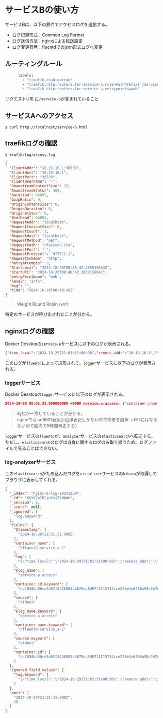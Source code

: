 # サービスBの使い方

サービスBは、以下の要件でアクセスログを送信する。

- ログ記録形式：Common Log Format
- ログ送信方法：nginxによる転送設定
- ログ変更有無：fluentdでのjson形式ログへ変更

## ルーティングルール

```yaml
      labels:
        - "traefik.enable=true"
        - "traefik.http.routers.for-service-a.rule=PathPrefix(`/service-b`)"
        - "traefik.http.routers.for-service-a.entrypoints=web"
```

リクエストURLに`/service-b`が含まれていること

## サービスAへのアクセス

```console
$ curl http://localhost/service-b.html
```

## traefikログの確認

```console
$ trafik/log/access.log
```

```json
{
  "ClientAddr": "10.10.10.1:36530",
  "ClientHost": "10.10.10.1",
  "ClientPort": "36530",
  "ClientUsername": "-",
  "DownstreamContentSize": 19,
  "DownstreamStatus": 404,
  "Duration": 66095,
  "GzipRatio": 0,
  "OriginContentSize": 0,
  "OriginDuration": 0,
  "OriginStatus": 0,
  "Overhead": 66095,
  "RequestAddr": "localhost",
  "RequestContentSize": 0,
  "RequestCount": 3,
  "RequestHost": "localhost",
  "RequestMethod": "GET",
  "RequestPath": "/favicon.ico",
  "RequestPort": "-",
  "RequestProtocol": "HTTP/1.1",
  "RequestScheme": "http",
  "RetryAttempts": 0,
  "StartLocal": "2024-10-26T08:48:42.285915864Z",
  "StartUTC": "2024-10-26T08:48:42.285915864Z",
  "entryPointName": "web",
  "level": "info",
  "msg": "",
  "time": "2024-10-26T08:48:42Z"
}
```

> Weight Round Robin (wrr)

特定のサービスが呼び出されたことが分かる。

## nginxログの確認

Docker Desktopの`service-a`サービスに以下のログが表示される。

```json
{"time_local":"2024-10-29T21:01:31+00:00","remote_addr":"10.10.10.3","request":"GET /service-a.html HTTP/1.1","status":"304","body_bytes_sent":"0","http_referer":"","http_user_agent":"Mozilla/5.0 (Windows NT 10.0; Win64; x64; rv:131.0) Gecko/20100101 Firefox/131.0","request_time":"0.000","upstream_response_time":"","host":"localhost"}
```

このログが`fluentd`によって成形されて、`logger`サービスに以下のログが表示される。

### loggerサービス

Docker Desktopの`logger`サービスに以下のログが表示される。

```json
2024-10-30 06:01:31.000000000 +0900 service.a.access: {"container_name":"/fluentd-service_a-1","source":"stdout","log":"{\"time_local\":\"2024-10-29T21:01:31+00:00\",\"remote_addr\":\"10.10.10.3\",\"request\":\"GET /service-a.html HTTP/1.1\",\"status\":\"304\",\"body_bytes_sent\":\"0\",\"http_referer\":\"\",\"http_user_agent\":\"Mozilla/5.0 (Windows NT 10.0; Win64; x64; rv:131.0) Gecko/20100101 Firefox/131.0\",\"request_time\":\"0.000\",\"upstream_response_time\":\"\",\"host\":\"localhost\"}","container_id":"ccf036ba96ce5d03f8428001c3675cc8d97f4115714cce276e1edf60a98c9b7d"}
```

> 時刻が一致していることが分かる。  
> nginxではiso8601表記か西洋表記しかないので前者を選択（JSTにはならないので脳内で9時間補正する）

`logger`サービスの`fluentd`が、`analyzer`サービスの`elasticsearch`へ転送する。  
ただし、`elasticsearch`のログは自身に関するログのみ取り扱うため、ログファイルで見ることはできない。  

### log-analyzerサービス

この`elasticsearch`がため込んだログを`visualizer`サービスの`kibana`が取得してブラウザに表示してくれる。

```json
{
  "_index": "nginx-a-log-20241029",
  "_id": "KQYV2pIBCgnkn1Z3dAWm",
  "_version": 1,
  "_score": null,
  "_ignored": [
    "log.keyword"
  ],
  "fields": {
    "@timestamp": [
      "2024-10-29T21:01:31.000Z"
    ],
    "container_name": [
      "/fluentd-service_a-1"
    ],
    "log": [
      "{\"time_local\":\"2024-10-29T21:01:31+00:00\",\"remote_addr\":\"10.10.10.3\",\"request\":\"GET /service-a.html HTTP/1.1\",\"status\":\"304\",\"body_bytes_sent\":\"0\",\"http_referer\":\"\",\"http_user_agent\":\"Mozilla/5.0 (Windows NT 10.0; Win64; x64; rv:131.0) Gecko/20100101 Firefox/131.0\",\"request_time\":\"0.000\",\"upstream_response_time\":\"\",\"host\":\"localhost\"}"
    ],
    "@log_name": [
      "service.a.access"
    ],
    "container_id.keyword": [
      "ccf036ba96ce5d03f8428001c3675cc8d97f4115714cce276e1edf60a98c9b7d"
    ],
    "source": [
      "stdout"
    ],
    "@log_name.keyword": [
      "service.a.access"
    ],
    "container_name.keyword": [
      "/fluentd-service_a-1"
    ],
    "source.keyword": [
      "stdout"
    ],
    "container_id": [
      "ccf036ba96ce5d03f8428001c3675cc8d97f4115714cce276e1edf60a98c9b7d"
    ]
  },
  "ignored_field_values": {
    "log.keyword": [
      "{\"time_local\":\"2024-10-29T21:01:31+00:00\",\"remote_addr\":\"10.10.10.3\",\"request\":\"GET /service-a.html HTTP/1.1\",\"status\":\"304\",\"body_bytes_sent\":\"0\",\"http_referer\":\"\",\"http_user_agent\":\"Mozilla/5.0 (Windows NT 10.0; Win64; x64; rv:131.0) Gecko/20100101 Firefox/131.0\",\"request_time\":\"0.000\",\"upstream_response_time\":\"\",\"host\":\"localhost\"}"
    ]
  },
  "sort": [
    "2024-10-29T21:01:31.000Z",
    18
  ]
}
```
